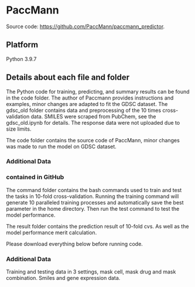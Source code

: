 # PaccMann

Source code: <https://github.com/PaccMann/paccmann_predictor>.

## Platform

Python 3.9.7

## Details about each file and folder

The Python code for training, predicting, and summary results can be found in the code folder. The author of Paccmann provides instructions and examples, minor changes are adapted to fit the GDSC dataset. The gdsc_old folder contains data and preprocessing of the 10 times cross-validation data. SMILES were scraped from PubChem, see the gdsc_old.ipynb for details. The response data were not uploaded due to size limits. 

The code folder contains the source code of PaccMann, minor changes was made to run the model on GDSC dataset. 

### Additional Data

### contained in GitHub


The command folder contains the bash commands used to train and test the tasks in 10-fold cross-validation.
Running the training command will generate 10 paralleled training processes and automatically save the best parameter in the home directory. Then run the test command to test the model performance. 

The result folder contains the prediction result of 10-fold cvs. As well as the model performance merit calculation.

Please download everything below before running code.

### Additional Data
Training and testing data in 3 settings, mask cell, mask drug and mask combination. Smiles and gene expression data.



